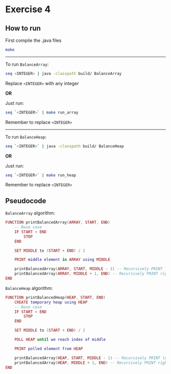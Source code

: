 # Exercise 4

## How to run

First compile the .java files
```bash
make
```

---

To run `BalanceArray`:
```bash
seq <INTEGER> | java -classpath build/ BalanceArray
```
Replace `<INTEGER>` with any integer

**OR**

Just run:
```bash
seq `<INTEGER>` | make run_array
```
Remember to replace `<INTEGER>`  

---

To run `BalanceHeap`:
```bash
seq `<INTEGER>` | java -classpath build/ BalanceHeap
```

**OR**

Just run:
```bash
seq `<INTEGER>` | make run_heap
```
Remember to replace `<INTEGER>`  

## Pseudocode

`BalanceArray` algorithm:
```lua
FUNCTION printBalancedArray(ARRAY, START, END)
	-- Base case
	IF START < END
		STOP
	END

	SET MIDDLE to (START + END) / 2

	PRINT middle element in ARRAY using MIDDLE

	printBalancedArray(ARRAY, START, MIDDLE - 1) -- Recursively PRINT left side of ARRAY
	printBalancedArray(ARRAY, MIDDLE + 1, END) -- Recursively PRINT right side of ARRAY
END
```

`BalanceHeap` algorithm:
```lua
FUNCTION printBalancedHeap(HEAP, START, END)
	CREATE temporary heap using HEAP
	-- Base case
	IF START < END
		STOP
	END

	SET MIDDLE to (START + END) / 2

	POLL HEAP until we reach index of middle

	PRINT polled element from HEAP

	printBalancedArray(HEAP, START, MIDDLE - 1) -- Recursively PRINT left side of ARRAY
	printBalancedArray(HEAP, MIDDLE + 1, END) -- Recursively PRINT right side of ARRAY
END
```
